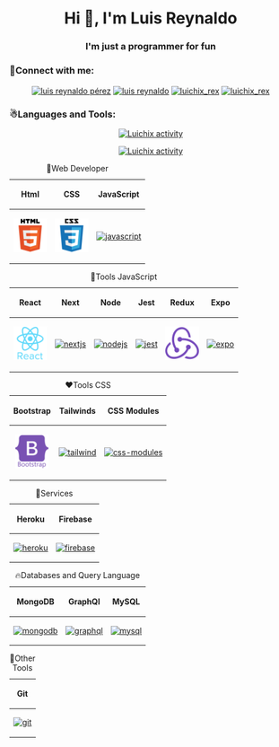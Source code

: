 <h1 align="center">Hi 👋, I'm Luis Reynaldo</h1>
<h3 align="center">I'm just a programmer for fun</h3>

<h3 align="left">🌟Connect with me:</h3>
<p align="center">
<a href="https://linkedin.com/in/luis reynaldo pérez" target="blank"><img align="center" src="https://raw.githubusercontent.com/rahuldkjain/github-profile-readme-generator/master/src/images/icons/Social/linked-in-alt.svg" alt="luis reynaldo pérez" height="30" width="40" /></a>
<a href="https://fb.com/luis reynaldo" target="blank"><img align="center" src="https://raw.githubusercontent.com/rahuldkjain/github-profile-readme-generator/master/src/images/icons/Social/facebook.svg" alt="luis reynaldo" height="30" width="40" /></a>
<a href="https://instagram.com/luichix_rex" target="blank"><img align="center" src="https://raw.githubusercontent.com/rahuldkjain/github-profile-readme-generator/master/src/images/icons/Social/instagram.svg" alt="luichix_rex" height="30" width="40" /></a>
 <a href="https://twitter.com/luichix_rex" target="blank"><img align="center" src="https://raw.githubusercontent.com/rahuldkjain/github-profile-readme-generator/master/src/images/icons/Social/twitter.svg" alt="luichix_rex" height="30" width="40" /></a>
</p>

<h3 align="left">☃Languages and Tools:</h3>


<p align="center">
 <a href="https://github.com/anuraghazra/github-readme-stats" title="Go to Source">
  <img src="https://github-readme-stats.vercel.app/api?username=Luichix&count_private=true&show_icons=true&theme=radical" alt="Luichix activity"/>
 </a>
</p>

<p align="center">
 <a href="https://github.com/anuraghazra/github-readme-stats" title="Go to Source">
  <img src="https://github-readme-stats.vercel.app/api/top-langs/?username=Luichix&layout=compact&theme=radical" alt="Luichix activity"/>
 </a>
</p>

<div align="center" >
        <table>
         <caption>🚀Web Developer</caption>
          <thead>
            <tr>
             <th ><p align="center">Html</p></th>
             <th ><p align="center">CSS</p></th>
             <th ><p align="center">JavaScript</p></th>
            </tr>
          </thead>
          <tbody>
            <tr>
              <td>
                <p align="center">
                  <a
                    href="https://www.w3.org/html/"
                    target="_blank"
                    rel="noreferrer"
                  >
                    <img
                      src="https://raw.githubusercontent.com/devicons/devicon/master/icons/html5/html5-original-wordmark.svg"
                      alt="html5"
                      width="60"
                      height="60"
                    />
                  </a>
                </p>
             </td>
             <td>
               <p align="center">
                 <a
                   href="https://www.w3schools.com/css/"
                   target="_blank"
                   rel="noreferrer"
                 >
                   <img
                     src="https://raw.githubusercontent.com/devicons/devicon/master/icons/css3/css3-original-wordmark.svg"
                     alt="css3"
                     width="60"
                     height="60"
                   />
               </a>
            </p>
         </td>
         <td>
        <p align="center">
          <a
            href="https://developer.mozilla.org/en-US/docs/Web/JavaScript"
            target="_blank"
            rel="noreferrer"
          >
            <img
              src="https://logospng.org/download/javascript/logo-javascript-icon-256.png"
              alt="javascript"
              width="60"
              height="60"
            />
          </a>
        </p>
      </td>
            </tr>
          </tbody>
        </table>
 </div>
 
 <div align="center" >
        <table>
         <caption>📌Tools JavaScript</caption>
          <thead>
            <tr>
             <th ><p align="center">React</p></th>
             <th ><p align="center">Next</p></th>
             <th ><p align="center">Node</p></th>
             <th ><p align="center">Jest</p></th>
             <th><p align="center">Redux</p></th>
             <th><p align="center">Expo</p></th>
            </tr>
          </thead>
          <tbody>
            <tr>
              <td>
                <p align="center">
                  <a
                    href="https://reactjs.org/"
                    target="_blank"
                    rel="noreferrer"
                  >
                    <img
                      src="https://raw.githubusercontent.com/devicons/devicon/master/icons/react/react-original-wordmark.svg"
                      alt="reactjs"
                      width="60"
                      height="60"
                    />
                  </a>
                </p>
             </td>
             <td>
               <p align="center">
                 <a
                   href="https://nextjs.org/"
                   target="_blank"
                   rel="noreferrer"
                 >
                   <img
                     src="https://media.graphassets.com/VKHHNvEETYqZRkqgjybc"
                     alt="nextjs"
                     width="60"
                     height="60"
                   />
               </a>
            </p>
         </td>
         <td>
        <p align="center">
          <a
            href="https://nodejs.org/es/"
            target="_blank"
            rel="noreferrer"
          >
            <img
              src="https://assets.zabbix.com/img/brands/nodejs.svg"
              alt="nodejs"
              width="60"
              height="60"
            />
          </a>
        </p>
      </td>
                         <td>
              <p align="center">
                <a href="https://jestjs.io" target="_blank" rel="noreferrer">
                  <img
                    src="https://www.vectorlogo.zone/logos/jestjsio/jestjsio-icon.svg"
                    alt="jest"
                    width="60"
                    height="60"
                  />
                </a>
              </p>
            </td>
                         <td>
              <p align="center">
                <a href="https://redux.js.org" target="_blank" rel="noreferrer">
                  <img
                    src="https://raw.githubusercontent.com/devicons/devicon/master/icons/redux/redux-original.svg"
                    alt="redux"
                    width="60"
                    height="60"
                  />
                </a>
              </p>
            </td>
            <td>
                <p align="center">
                  <a
                    href="https://expo.dev/"
                    target="_blank"
                    rel="noreferrer"
                  >
                    <img
                      src="https://static.expo.dev/static/brand/square-512x512.png"
                      alt="expo"
                      width="60"
                      height="60"
                    />
                  </a>
                </p>
             </td>
            </tr>
          </tbody>
        </table>
 </div>
 
  <div align="center" >
        <table>
         <caption>❤️Tools CSS</caption>
          <thead>
            <tr>
             <th ><p align="center">Bootstrap</p></th>
             <th ><p align="center">Tailwinds</p></th>
             <th ><p align="center">CSS Modules</p></th>
            </tr>
          </thead>
          <tbody>
            <tr>
              <td>
                <p align="center">
                  <a
                    href="https://getbootstrap.com"
                    target="_blank"
                    rel="noreferrer"
                  >
                    <img
                      src="https://raw.githubusercontent.com/devicons/devicon/master/icons/bootstrap/bootstrap-plain-wordmark.svg"
                      alt="bootstrap"
                      width="60"
                      height="60"
                    />
                  </a>
                </p>
             </td>
             <td>
               <p align="center">
                 <a
                   href="https://tailwindcss.com/"
                   target="_blank"
                   rel="noreferrer"
                 >
                   <img
                    src="https://www.vectorlogo.zone/logos/tailwindcss/tailwindcss-icon.svg"
                    alt="tailwind"
                    width="60"
                    height="60"
                  />
               </a>
            </p>
         </td>
         <td>
        <p align="center">
          <a
            href="https://css-tricks.com/css-modules-part-1-need/"
            target="_blank"
            rel="noreferrer"
          >
            <img
              src="https://preview.redd.it/3vr72d9jitw21.png?auto=webp&s=0120db9853d75eab502d4110b888c2a2c07d9569"
              alt="css-modules"
              width="60"
              height="60"
            />
          </a>
        </p>
      </td>
            </tr>
          </tbody>
        </table>
 </div>
     <div align="center">
      <table>
        <caption>🔫Services</caption>
        <thead>
          <tr>
            <th>
              <p align="center">Heroku</p>
            </th>
            <th>
              <p align="center">Firebase</p>
            </th>
          </tr>
        </thead>
        <tbody>
          <tr>
            <td>
              <p align="center">
                <a href="https://heroku.com" target="_blank" rel="noreferrer">
                  <img
                    src="https://www.vectorlogo.zone/logos/heroku/heroku-icon.svg"
                    alt="heroku"
                    width="60"
                    height="60"
                  />
                </a>
              </p>
            </td>
            <td>
              <p align="center">
                <a
                  href="https://firebase.google.com/"
                  target="_blank"
                  rel="noreferrer"
                >
                  <img
                    src="https://www.vectorlogo.zone/logos/firebase/firebase-icon.svg"
                    alt="firebase"
                    width="60"
                    height="60"
                  />
                </a>
              </p>
            </td>
          </tr>
        </tbody>
      </table>
    </div>
 <div align="center" >
        <table>
         <caption>🔥Databases and Query Language</caption>
          <thead>
            <tr>
             <th ><p align="center">MongoDB</p></th>
             <th><p align="center">GraphQl</p></th>
             <th ><p align="center">MySQL</p></th>
            </tr>
          </thead>
          <tbody>
            <tr>
              <td>
                <p align="center">
                  <a href="https://www.mongodb.com/" target="_blank" rel="noreferrer">
          <img
            src="https://pbs.twimg.com/media/Eu2KSCBWYAQDUk3.png"
            alt="mongodb"
            width="35"
            height="60"
          />
        </a>
                </p>
             </td>
                         <td>
              <p align="center">
                <a href="https://graphql.org" target="_blank" rel="noreferrer">
                  <img
                    src="https://www.vectorlogo.zone/logos/graphql/graphql-icon.svg"
                    alt="graphql"
                    width="60"
                    height="60"
                  />
                </a>
              </p>
            </td>
             <td>
               <p align="center">
                        <a href="https://www.mysql.com/" target="_blank" rel="noreferrer">
          <img
            src="https://www.freepnglogos.com/uploads/logo-mysql-png/logo-mysql-mysql-logo-png-images-are-download-crazypng-21.png"
            alt="mysql"
            width="60"
            height="60"
          />
        </a> 
            </p>
         </td>
            </tr>
          </tbody>
        </table>
 </div>
 
  <div align="center">
      <table>
        <caption>🎁Other Tools</caption>
        <thead>
          <tr>
            <th>
              <p align="center">Git</p>
            </th>
          </tr>
        </thead>
        <tbody>
          <tr>
            <td>
              <p align="center">
                <a href="https://git-scm.com/" target="_blank" rel="noreferrer">
                  <img
                    src="https://www.vectorlogo.zone/logos/git-scm/git-scm-icon.svg"
                    alt="git"
                    width="60"
                    height="60"
                  />
                </a>
              </p>
            </td>
          </tr>
        </tbody>
      </table>
    </div>




